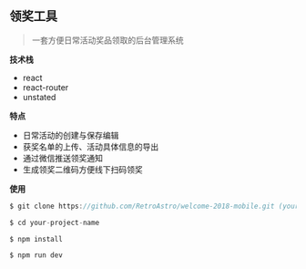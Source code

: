 ## 领奖工具

>  一套方便日常活动奖品领取的后台管理系统

**技术栈**

* react
* react-router
* unstated

**特点**

* 日常活动的创建与保存编辑
* 获奖名单的上传、活动具体信息的导出
* 通过微信推送领奖通知
* 生成领奖二维码方便线下扫码领奖

**使用** 

```js
$ git clone https://github.com/RetroAstro/welcome-2018-mobile.git (your-project-name)

$ cd your-project-name

$ npm install 

$ npm run dev
```

